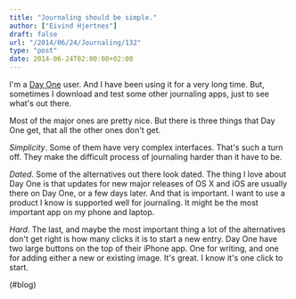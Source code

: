 ```yaml
---
title: "Journaling should be simple."
author: ["Eivind Hjertnes"]
draft: false
url: "/2014/06/24/Journaling/132"
type: "post"
date: 2014-06-24T02:00:00+02:00
---
```


I'm a [Day One](http://dayoneapp.com) user. And I have been using it
for a very long time. But, sometimes I download and test some other
journaling apps, just to see what's out there.

Most of the major ones are pretty nice. But there is three things that
Day One get, that all the other ones don't get.

_Simplicity_. Some of them have very complex interfaces. That's such a
turn off. They make the difficult process of journaling harder than it
have to be.

_Dated_. Some of the alternatives out there look dated. The thing I love
about Day One is that updates for new major releases of OS X and iOS are
usually there on Day One, or a few days later. And that is important. I
want to use a product I know is supported well for journaling. It might
be the most important app on my phone and laptop.

_Hard_. The last, and maybe the most important thing a lot of the
alternatives don't get right is how many clicks it is to start a new
entry. Day One have two large buttons on the top of their iPhone app.
One for writing, and one for adding either a new or existing image. It's
great. I know it's one click to start.

(#blog)
